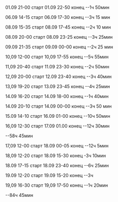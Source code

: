 01.09 21-00 старт
01.09 22-50 конец
--1ч 50мин

06.09 14-15 старт
06.09 17-30 конец
--3ч 15 мин

08.09 15-35 старт
08.09 17-45 конец
--2ч 10 мин

08.09 20-00 старт
08.09 23-25 конец
--3ч 25мин

09.09 21-35 старт
09.09 00-00 конец
--2ч 25 мин

10,09 12-00 старт
10,09 17-55 конец
--5ч 55мин

11,09 20-40 старт
11.09 23-30 конец
--2ч 50мин

12,09 20-00 старт
12.09 23-40 конец
--3ч 40мин

13,09 19-20 старт
13.09 23-45 конец
--4ч 25мин

14.09 16-20 старт
14.09 18-00 конец
--1ч 40мин

14.09 20-10 старт
14.09 00-00 конец
--3ч 50 мин

15.09 14-10 старт
16.09 01-00 конец
--10ч 50мин

16,09 12-30 старт
17.09 01.00 конец
--12ч 30мин

--58ч 45мин

17,09 12-00 старт
18.09 00-05 конец
--12ч 5мин

18,09 12-20 старт
18.09 15-30 конец
-3ч 10мин

18.09 17-15 старт
18.09 23-40 конец
--6ч 25мин

19.09 12-20 старт
19.09 15-20 конец
--3ч

19,09 16-30 старт
19,09 17-50 конец
--1ч 20мин



--84ч 45мин

